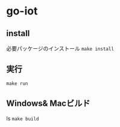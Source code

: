 # go-iot

## install
必要パッケージのインストール
`make install`

## 実行
`make run`

## Windows& Macビルド
ls
`make build`